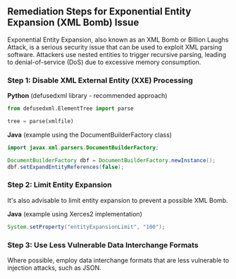 

## Remediation Steps for Exponential Entity Expansion (XML Bomb) Issue

Exponential Entity Expansion, also known as an XML Bomb or Billion Laughs Attack, is a serious security issue that can be used to exploit XML parsing software. Attackers use nested entities to trigger recursive parsing, leading to denial-of-service (DoS) due to excessive memory consumption.

### Step 1: Disable XML External Entity (XXE) Processing

**Python** (defusedxml library - recommended approach)

```python
from defusedxml.ElementTree import parse

tree = parse(xmlfile)
```

**Java** (example using the DocumentBuilderFactory class)

```java
import javax.xml.parsers.DocumentBuilderFactory;

DocumentBuilderFactory dbf = DocumentBuilderFactory.newInstance();
dbf.setExpandEntityReferences(false);
```

### Step 2: Limit Entity Expansion

It's also advisable to limit entity expansion to prevent a possible XML Bomb.

**Java** (example using Xerces2 implementation)

```java
System.setProperty("entityExpansionLimit", "100");
```

### Step 3: Use Less Vulnerable Data Interchange Formats

Where possible, employ data interchange formats that are less vulnerable to injection attacks, such as JSON.